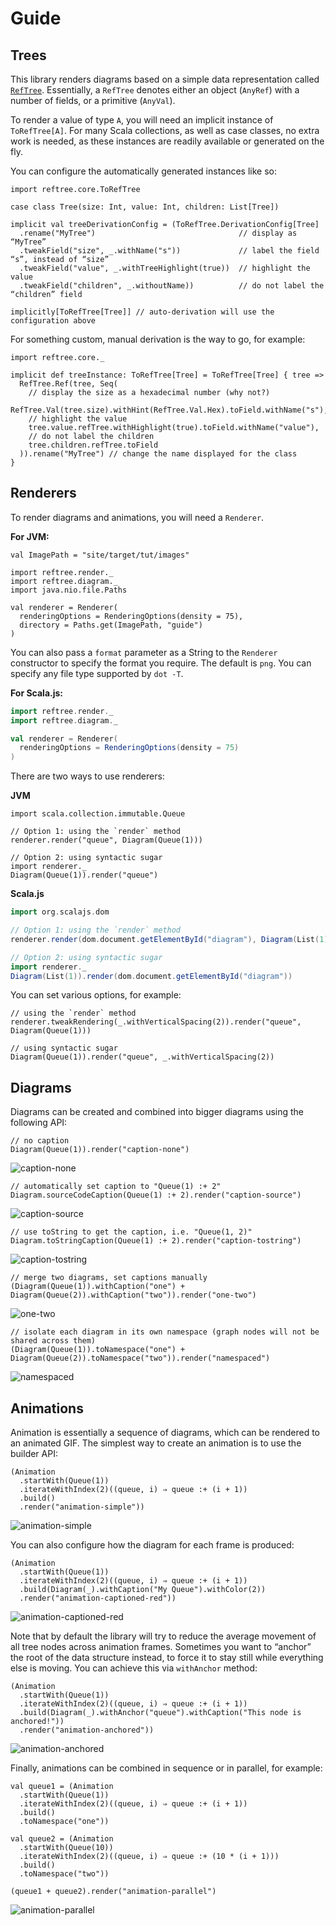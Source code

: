 # Guide

## Trees

This library renders diagrams based on a simple data representation called
[`RefTree`](https://github.com/stanch/reftree/blob/master/core/src/main/scala/reftree/core/RefTree.scala).
Essentially, a `RefTree` denotes either an object (`AnyRef`) with a number of fields,
or a primitive (`AnyVal`).

To render a value of type `A`, you will need an implicit instance of `ToRefTree[A]`.
For many Scala collections, as well as case classes, no extra work is needed,
as these instances are readily available or generated on the fly.

You can configure the automatically generated instances like so:

```tut:silent
import reftree.core.ToRefTree

case class Tree(size: Int, value: Int, children: List[Tree])

implicit val treeDerivationConfig = (ToRefTree.DerivationConfig[Tree]
  .rename("MyTree")                                // display as “MyTree”
  .tweakField("size", _.withName("s"))             // label the field “s”, instead of “size”
  .tweakField("value", _.withTreeHighlight(true))  // highlight the value
  .tweakField("children", _.withoutName))          // do not label the “children” field

implicitly[ToRefTree[Tree]] // auto-derivation will use the configuration above
```

For something custom, manual derivation is the way to go, for example:

```tut:silent
import reftree.core._

implicit def treeInstance: ToRefTree[Tree] = ToRefTree[Tree] { tree =>
  RefTree.Ref(tree, Seq(
    // display the size as a hexadecimal number (why not?)
    RefTree.Val(tree.size).withHint(RefTree.Val.Hex).toField.withName("s"),
    // highlight the value
    tree.value.refTree.withHighlight(true).toField.withName("value"),
    // do not label the children
    tree.children.refTree.toField
  )).rename("MyTree") // change the name displayed for the class
}
```

## Renderers

To render diagrams and animations, you will need a `Renderer`.

**For JVM:**

```tut:invisible
val ImagePath = "site/target/tut/images"
```

```tut:silent
import reftree.render._
import reftree.diagram._
import java.nio.file.Paths

val renderer = Renderer(
  renderingOptions = RenderingOptions(density = 75),
  directory = Paths.get(ImagePath, "guide")
)
```

You can also pass a `format` parameter as a String to the `Renderer` constructor
to specify the format you require. The default is `png`. You can specify any
file type supported by `dot -T`.

**For Scala.js:**

```scala
import reftree.render._
import reftree.diagram._

val renderer = Renderer(
  renderingOptions = RenderingOptions(density = 75)
)
```

There are two ways to use renderers:

**JVM**

```tut:silent
import scala.collection.immutable.Queue

// Option 1: using the `render` method
renderer.render("queue", Diagram(Queue(1)))

// Option 2: using syntactic sugar
import renderer._
Diagram(Queue(1)).render("queue")
```

**Scala.js**

```scala
import org.scalajs.dom

// Option 1: using the `render` method
renderer.render(dom.document.getElementById("diagram"), Diagram(List(1)))

// Option 2: using syntactic sugar
import renderer._
Diagram(List(1)).render(dom.document.getElementById("diagram"))
```

You can set various options, for example:

```tut:silent
// using the `render` method
renderer.tweakRendering(_.withVerticalSpacing(2)).render("queue", Diagram(Queue(1)))

// using syntactic sugar
Diagram(Queue(1)).render("queue", _.withVerticalSpacing(2))
```

## Diagrams

Diagrams can be created and combined into bigger diagrams using the following API:

```tut:silent
// no caption
Diagram(Queue(1)).render("caption-none")
```

![caption-none](images/guide/caption-none.png)

```tut:silent
// automatically set caption to "Queue(1) :+ 2"
Diagram.sourceCodeCaption(Queue(1) :+ 2).render("caption-source")
```

![caption-source](images/guide/caption-source.png)

```tut:silent
// use toString to get the caption, i.e. "Queue(1, 2)"
Diagram.toStringCaption(Queue(1) :+ 2).render("caption-tostring")
```

![caption-tostring](images/guide/caption-tostring.png)

```tut:silent
// merge two diagrams, set captions manually
(Diagram(Queue(1)).withCaption("one") + Diagram(Queue(2)).withCaption("two")).render("one-two")
```

![one-two](images/guide/one-two.png)

```tut:silent
// isolate each diagram in its own namespace (graph nodes will not be shared across them)
(Diagram(Queue(1)).toNamespace("one") + Diagram(Queue(2)).toNamespace("two")).render("namespaced")
```

![namespaced](images/guide/namespaced.png)

## Animations

Animation is essentially a sequence of diagrams, which can be rendered to an animated GIF.
The simplest way to create an animation is to use the builder API:

```tut:silent
(Animation
  .startWith(Queue(1))
  .iterateWithIndex(2)((queue, i) ⇒ queue :+ (i + 1))
  .build()
  .render("animation-simple"))
```

![animation-simple](images/guide/animation-simple.gif)

You can also configure how the diagram for each frame is produced:

```tut:silent
(Animation
  .startWith(Queue(1))
  .iterateWithIndex(2)((queue, i) ⇒ queue :+ (i + 1))
  .build(Diagram(_).withCaption("My Queue").withColor(2))
  .render("animation-captioned-red"))
```

![animation-captioned-red](images/guide/animation-captioned-red.gif)

Note that by default the library will try to reduce the average movement of
all tree nodes across animation frames. Sometimes you want to “anchor”
the root of the data structure instead, to force it to stay still
while everything else is moving. You can achieve this via `withAnchor` method:

```tut:silent
(Animation
  .startWith(Queue(1))
  .iterateWithIndex(2)((queue, i) ⇒ queue :+ (i + 1))
  .build(Diagram(_).withAnchor("queue").withCaption("This node is anchored!"))
  .render("animation-anchored"))
```

![animation-anchored](images/guide/animation-anchored.gif)

Finally, animations can be combined in sequence or in parallel, for example:

```tut:silent
val queue1 = (Animation
  .startWith(Queue(1))
  .iterateWithIndex(2)((queue, i) ⇒ queue :+ (i + 1))
  .build()
  .toNamespace("one"))

val queue2 = (Animation
  .startWith(Queue(10))
  .iterateWithIndex(2)((queue, i) ⇒ queue :+ (10 * (i + 1)))
  .build()
  .toNamespace("two"))

(queue1 + queue2).render("animation-parallel")
```

![animation-parallel](images/guide/animation-parallel.gif)
